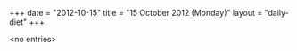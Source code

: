 +++
date = "2012-10-15"
title = "15 October 2012 (Monday)"
layout = "daily-diet"
+++


\<no entries\>

